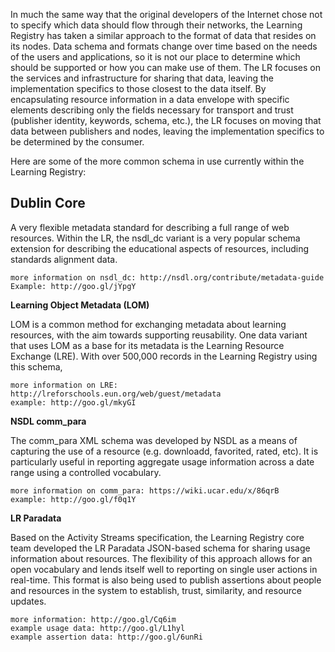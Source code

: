 In much the same way that the original developers of the Internet chose not to specify which data should flow through their networks, the Learning Registry has taken a similar approach to the format of data that resides on its nodes. Data schema and formats change over time based on the needs of the users and applications, so it is not our place to determine which should be supported or how you can make use of them. The LR focuses on the services and infrastructure for sharing that data, leaving the implementation specifics to those closest to the data itself. By encapsulating resource information in a data envelope with specific elements describing only the fields necessary for transport and trust (publisher identity, keywords, schema, etc.), the LR focuses on moving that data between publishers and nodes, leaving the implementation specifics to be determined by the consumer.

Here are some of the more common schema in use currently within the Learning Registry:

## Dublin Core

A very flexible metadata standard for describing a full range of web resources. Within the LR, the nsdl_dc variant is a very popular schema extension for describing the educational aspects of resources, including standards alignment data.

    more information on nsdl_dc: http://nsdl.org/contribute/metadata-guide
    Example: http://goo.gl/jYpgY

**Learning Object Metadata (LOM)**

LOM is a common method for exchanging metadata about learning resources, with the aim towards supporting reusability. One data variant that uses LOM as a base for its metadata is the Learning Resource Exchange (LRE). With over 500,000 records in the Learning Registry using this schema,

    more information on LRE: http://lreforschools.eun.org/web/guest/metadata
    example: http://goo.gl/mkyGI


**NSDL comm_para**

The comm_para XML schema was developed by NSDL as a means of capturing the use of a resource (e.g. downloadd, favorited, rated, etc). It is particularly useful in reporting aggregate usage information across a date range using a controlled vocabulary.

    more information on comm_para: https://wiki.ucar.edu/x/86qrB
    example: http://goo.gl/f0q1Y

**LR Paradata**

Based on the Activity Streams specification, the Learning Registry core team developed the LR Paradata JSON-based schema for sharing usage information about resources. The flexibility of this approach allows for an open vocabulary and lends itself well to reporting on single user actions in real-time. This format is also being used to publish assertions about people and resources in the system to establish, trust, similarity, and resource updates.

    more information: http://goo.gl/Cq6im
    example usage data: http://goo.gl/L1hyl
    example assertion data: http://goo.gl/6unRi

